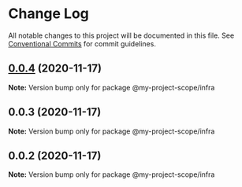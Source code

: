 # Change Log

All notable changes to this project will be documented in this file.
See [Conventional Commits](https://conventionalcommits.org) for commit guidelines.

## [0.0.4](https://github.com/link2cory/node-monorepo-clean/compare/@my-project-scope/infra@0.0.3...@my-project-scope/infra@0.0.4) (2020-11-17)

**Note:** Version bump only for package @my-project-scope/infra





## 0.0.3 (2020-11-17)

**Note:** Version bump only for package @my-project-scope/infra





## 0.0.2 (2020-11-17)

**Note:** Version bump only for package @my-project-scope/infra
